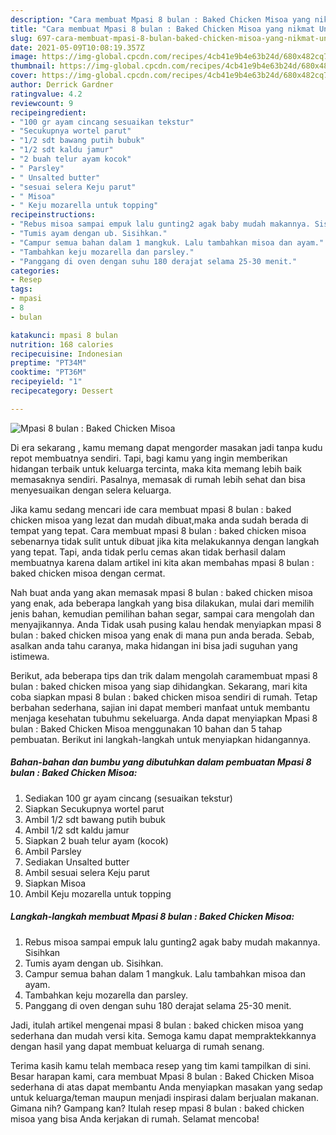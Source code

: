 ```yaml
---
description: "Cara membuat Mpasi 8 bulan : Baked Chicken Misoa yang nikmat Untuk Jualan"
title: "Cara membuat Mpasi 8 bulan : Baked Chicken Misoa yang nikmat Untuk Jualan"
slug: 697-cara-membuat-mpasi-8-bulan-baked-chicken-misoa-yang-nikmat-untuk-jualan
date: 2021-05-09T10:08:19.357Z
image: https://img-global.cpcdn.com/recipes/4cb41e9b4e63b24d/680x482cq70/mpasi-8-bulan-baked-chicken-misoa-foto-resep-utama.jpg
thumbnail: https://img-global.cpcdn.com/recipes/4cb41e9b4e63b24d/680x482cq70/mpasi-8-bulan-baked-chicken-misoa-foto-resep-utama.jpg
cover: https://img-global.cpcdn.com/recipes/4cb41e9b4e63b24d/680x482cq70/mpasi-8-bulan-baked-chicken-misoa-foto-resep-utama.jpg
author: Derrick Gardner
ratingvalue: 4.2
reviewcount: 9
recipeingredient:
- "100 gr ayam cincang sesuaikan tekstur"
- "Secukupnya wortel parut"
- "1/2 sdt bawang putih bubuk"
- "1/2 sdt kaldu jamur"
- "2 buah telur ayam kocok"
- " Parsley"
- " Unsalted butter"
- "sesuai selera Keju parut"
- " Misoa"
- " Keju mozarella untuk topping"
recipeinstructions:
- "Rebus misoa sampai empuk lalu gunting2 agak baby mudah makannya. Sisihkan"
- "Tumis ayam dengan ub. Sisihkan."
- "Campur semua bahan dalam 1 mangkuk. Lalu tambahkan misoa dan ayam."
- "Tambahkan keju mozarella dan parsley."
- "Panggang di oven dengan suhu 180 derajat selama 25-30 menit."
categories:
- Resep
tags:
- mpasi
- 8
- bulan

katakunci: mpasi 8 bulan 
nutrition: 168 calories
recipecuisine: Indonesian
preptime: "PT34M"
cooktime: "PT36M"
recipeyield: "1"
recipecategory: Dessert

---
```



![Mpasi 8 bulan : Baked Chicken Misoa](https://img-global.cpcdn.com/recipes/4cb41e9b4e63b24d/680x482cq70/mpasi-8-bulan-baked-chicken-misoa-foto-resep-utama.jpg)

Di era  sekarang , kamu memang dapat mengorder masakan jadi tanpa kudu repot membuatnya sendiri. Tapi, bagi kamu yang ingin memberikan hidangan terbaik untuk keluarga tercinta, maka kita memang lebih baik memasaknya sendiri. Pasalnya, memasak di rumah lebih sehat dan bisa menyesuaikan dengan selera keluarga.

Jika kamu sedang mencari ide cara membuat mpasi 8 bulan : baked chicken misoa yang lezat dan mudah dibuat,maka anda sudah berada di tempat yang tepat. Cara membuat mpasi 8 bulan : baked chicken misoa  sebenarnya tidak sulit untuk dibuat jika kita melakukannya dengan langkah yang tepat. Tapi, anda tidak perlu cemas akan tidak berhasil dalam membuatnya 
karena dalam artikel ini kita akan membahas mpasi 8 bulan : baked chicken misoa dengan cermat.  



Nah buat anda yang akan memasak mpasi 8 bulan : baked chicken misoa yang enak, ada beberapa langkah yang bisa dilakukan, mulai dari memilih jenis bahan, kemudian pemilihan bahan segar, sampai cara mengolah dan menyajikannya. Anda Tidak usah pusing kalau hendak menyiapkan mpasi 8 bulan : baked chicken misoa yang enak di mana pun anda berada. Sebab, asalkan anda  tahu caranya, maka hidangan ini bisa jadi suguhan yang istimewa.

Berikut, ada beberapa tips dan trik dalam mengolah caramembuat mpasi 8 bulan : baked chicken misoa yang siap dihidangkan. Sekarang, mari kita coba siapkan mpasi 8 bulan : baked chicken misoa sendiri di rumah. Tetap berbahan sederhana, sajian ini dapat memberi manfaat untuk membantu menjaga kesehatan tubuhmu sekeluarga. Anda dapat menyiapkan Mpasi 8 bulan : Baked Chicken Misoa menggunakan 10 bahan dan 5 tahap pembuatan. Berikut ini langkah-langkah untuk menyiapkan hidangannya.

<!--inarticleads1-->

##### Bahan-bahan dan bumbu yang dibutuhkan dalam pembuatan Mpasi 8 bulan : Baked Chicken Misoa:

1. Sediakan 100 gr ayam cincang (sesuaikan tekstur)
1. Siapkan Secukupnya wortel parut
1. Ambil 1/2 sdt bawang putih bubuk
1. Ambil 1/2 sdt kaldu jamur
1. Siapkan 2 buah telur ayam (kocok)
1. Ambil  Parsley
1. Sediakan  Unsalted butter
1. Ambil sesuai selera Keju parut
1. Siapkan  Misoa
1. Ambil  Keju mozarella untuk topping




<!--inarticleads2-->

##### Langkah-langkah membuat Mpasi 8 bulan : Baked Chicken Misoa:

1. Rebus misoa sampai empuk lalu gunting2 agak baby mudah makannya. Sisihkan
1. Tumis ayam dengan ub. Sisihkan.
1. Campur semua bahan dalam 1 mangkuk. Lalu tambahkan misoa dan ayam.
1. Tambahkan keju mozarella dan parsley.
1. Panggang di oven dengan suhu 180 derajat selama 25-30 menit.




Jadi, itulah artikel mengenai  mpasi 8 bulan : baked chicken misoa  yang sederhana dan mudah versi kita. Semoga kamu dapat mempraktekkannya dengan hasil yang dapat membuat keluarga di rumah senang. 

Terima kasih kamu telah membaca resep yang tim kami tampilkan di sini. Besar harapan kami, cara membuat  Mpasi 8 bulan : Baked Chicken Misoa sederhana di atas dapat membantu Anda menyiapkan masakan yang sedap untuk keluarga/teman maupun menjadi inspirasi dalam berjualan makanan. Gimana nih? Gampang kan? Itulah resep mpasi 8 bulan : baked chicken misoa yang bisa Anda kerjakan di rumah. Selamat mencoba!

